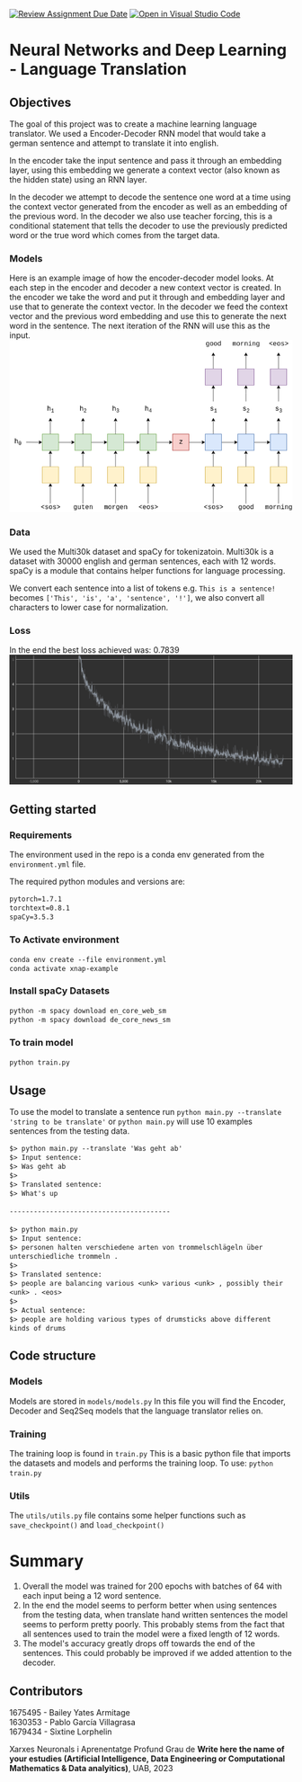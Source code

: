 [![Review Assignment Due Date](https://classroom.github.com/assets/deadline-readme-button-24ddc0f5d75046c5622901739e7c5dd533143b0c8e959d652212380cedb1ea36.svg)](https://classroom.github.com/a/wT71nrpQ)
[![Open in Visual Studio Code](https://classroom.github.com/assets/open-in-vscode-718a45dd9cf7e7f842a935f5ebbe5719a5e09af4491e668f4dbf3b35d5cca122.svg)](https://classroom.github.com/online_ide?assignment_repo_id=11110476&assignment_repo_type=AssignmentRepo)

# Neural Networks and Deep Learning - Language Translation

## Objectives
The goal of this project was to create a machine learning language translator.
We used a Encoder-Decoder RNN model that would take a german sentence and attempt to translate it into english.

In the encoder take the input sentence and pass it through an embedding layer, using this embedding we generate a context vector (also known as the hidden state) using an RNN layer.

In the decoder we attempt to decode the sentence one word at a time using the context vector generated from the encoder as well as an embedding of the previous word. In the decoder we also use teacher forcing, this is a conditional statement that tells the decoder to use the previously predicted word or the true word which comes from the target data.


### Models
Here is an example image of how the encoder-decoder model looks.
At each step in the encoder and decoder a new context vector is created.
In the encoder we take the word and put it through and embedding layer and use that to generate the context vector.
In the decoder we feed the context vector and the previous word embedding and use this to generate the next word in the sentence. The next iteration of the RNN will use this as the input.
![seq2seq1](./pics/seq2seq1.png)


### Data
We used the Multi30k dataset and spaCy for tokenizatoin. 
Multi30k is a dataset with 30000 english and german sentences, each with 12 words.
spaCy is a module that contains helper functions for language processing.

We convert each sentence into a list of tokens e.g. `This is a sentence!` becomes `['This', 'is', 'a', 'sentence', '!']`, we also convert all characters to lower case for normalization.

### Loss
In the end the best loss achieved was: 0.7839
![loss](./pics/loss.png)


## Getting started
### Requirements
The environment used in the repo is a conda env generated from the `environment.yml` file.

The required python modules and versions are:
```
pytorch=1.7.1
torchtext=0.8.1
spaCy=3.5.3
```

### To Activate environment
```
conda env create --file environment.yml
conda activate xnap-example
```

### Install spaCy Datasets
```
python -m spacy download en_core_web_sm
python -m spacy download de_core_news_sm
```

### To train model
`python train.py`


## Usage
To use the model to translate a sentence run `python main.py --translate 'string to be translate'` or `python main.py` will use 10 examples sentences from the testing data.
```
$> python main.py --translate 'Was geht ab'
$> Input sentence:
$> Was geht ab
$>
$> Translated sentence:
$> What's up

----------------------------------------

$> python main.py
$> Input sentence:
$> personen halten verschiedene arten von trommelschlägeln über unterschiedliche trommeln .
$> 
$> Translated sentence:
$> people are balancing various <unk> various <unk> , possibly their <unk> . <eos>
$> 
$> Actual sentence:
$> people are holding various types of drumsticks above different kinds of drums
```


## Code structure
### Models
Models are stored in `models/models.py`
In this file you will find the Encoder, Decoder and Seq2Seq models that the language translator relies on.

### Training
The training loop is found in `train.py`
This is a basic python file that imports the datasets and models and performs the training loop. 
To use:
`python train.py`

### Utils
The `utils/utils.py` file contains some helper functions such as `save_checkpoint()` and `load_checkpoint()`


# Summary
1. Overall the model was trained for 200 epochs with batches of 64 with each input being a 12 word sentence.
2. In the end the model seems to perform better when using sentences from the testing data, when translate hand written sentences the model seems to perform pretty poorly. This probably stems from the fact that all sentences used to train the model were a fixed length of 12 words.
3. The model's accuracy greatly drops off towards the end of the sentences. This could probably be improved if we added attention to the decoder.

## Contributors
1675495 - Bailey Yates Armitage\
1630353 - Pablo García Villagrasa\
1679434 - Sixtine Lorphelin


Xarxes Neuronals i Aprenentatge Profund
Grau de __Write here the name of your estudies (Artificial Intelligence, Data Engineering or Computational Mathematics & Data analyitics)__, 
UAB, 2023
